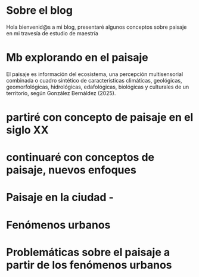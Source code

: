 # Sobre el blog
 Hola bienvenid@s a mi blog, presentaré algunos conceptos sobre paisaje en mi travesía de estudio de maestría

# Mb explorando en el paisaje
El paisaje es información del ecosistema, una percepción 
multisensorial combinada o cuadro sintético de características climáticas, geológicas, geomorfológicas, hidrológicas, edafológicas, biológicas 
y culturales de un territorio, según González Bernáldez (2025).

# partiré con concepto de paisaje en el siglo XX
# continuaré con conceptos de paisaje, nuevos enfoques
# Paisaje en la ciudad - 
# Fenómenos urbanos
# Problemáticas sobre el paisaje a partir de los fenómenos urbanos 
